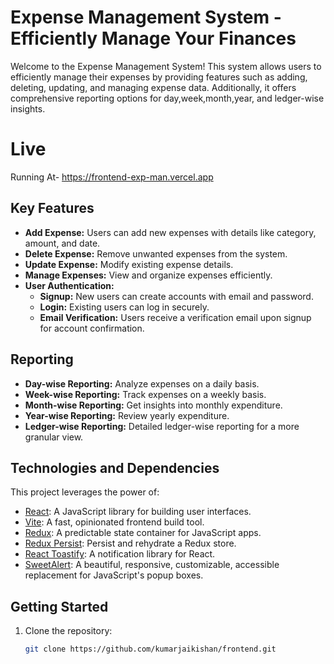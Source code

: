 # Expense Management System - Efficiently Manage Your Finances

Welcome to the Expense Management System! This system allows users to efficiently manage their
expenses by providing features such as adding, deleting, updating, and managing expense data. 
Additionally, it offers comprehensive reporting options for day,week,month,year, and ledger-wise insights.

# Live
Running At- https://frontend-exp-man.vercel.app

## Key Features

- **Add Expense:** Users can add new expenses with details like category, amount, and date.
- **Delete Expense:** Remove unwanted expenses from the system.
- **Update Expense:** Modify existing expense details.
- **Manage Expenses:** View and organize expenses efficiently.
- **User Authentication:**
  - **Signup:** New users can create accounts with email and password.
  - **Login:** Existing users can log in securely.
  - **Email Verification:** Users receive a verification email upon signup for account confirmation.

## Reporting

- **Day-wise Reporting:** Analyze expenses on a daily basis.
- **Week-wise Reporting:** Track expenses on a weekly basis.
- **Month-wise Reporting:** Get insights into monthly expenditure.
- **Year-wise Reporting:** Review yearly expenditure.
- **Ledger-wise Reporting:** Detailed ledger-wise reporting for a more granular view.

## Technologies and Dependencies

This project leverages the power of:

- [React](https://reactjs.org/): A JavaScript library for building user interfaces.
- [Vite](https://vitejs.dev/): A fast, opinionated frontend build tool.
- [Redux](https://redux.js.org/): A predictable state container for JavaScript apps.
- [Redux Persist](https://github.com/rt2zz/redux-persist): Persist and rehydrate a Redux store.
- [React Toastify](https://fkhadra.github.io/react-toastify/): A notification library for React.
- [SweetAlert](https://sweetalert.js.org/): A beautiful, responsive, customizable, accessible replacement for JavaScript's popup boxes.


## Getting Started

1. Clone the repository:

   ```bash
   git clone https://github.com/kumarjaikishan/frontend.git
